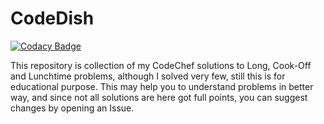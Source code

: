# CodeDish

[![Codacy Badge](https://api.codacy.com/project/badge/Grade/c520753fe2a04f2792ae72d1d2b9e204)](https://www.codacy.com/app/aashutoshrathi/CodeDish?utm_source=github.com&amp;utm_medium=referral&amp;utm_content=aashutoshrathi/CodeChef&amp;utm_campaign=Badge_Grade)

This repository is collection of my CodeChef solutions to Long, Cook-Off and Lunchtime problems, although I solved very few, still this is for educational purpose. This may help you to understand problems in better way, and since not all solutions are here got full points, you can suggest changes by opening an Issue.

